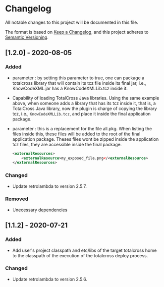 # Changelog
All notable changes to this project will be documented in this file.

The format is based on [Keep a Changelog](https://keepachangelog.com/en/1.0.0/),
and this project adheres to [Semantic Versioning](https://semver.org/spec/v2.0.0.html).


## [1.2.0] - 2020-08-05
### Added
- parameter <totalcrossLib>: by setting this parameter to true, one can package a totalcross library that will contain its tcz file inside its final jar, i.e., KnowCodeXML.jar has a KnowCodeXMLLib.tcz inside it.

- Capability of loading TotalCross Java libraries. Using the same example above, when someone adds a library that has its tcz inside it, that is, a TotalCross Java library, now the plugin is charge of copying the library tcz, i.e., `KnowCodeXMLLib.tcz`, and place it inside the final application package.

- parameter <externalResources>: this is a replacement for the file all.pkg. When listing the files inside this, these files will be added to the root of the final application package. Theses files wont be zipped inside the application tcz files, they are accessible inside the final package.
    ```xml
    <externalResources>
        <externalResource>my_exposed_file.png</<externalResource>
    </externalResources>    
    ```
### Changed
- Update retrolambda to version 2.5.7. 

### Removed

- Unecessary dependencies

## [1.1.2] - 2020-07-21
### Added
- Add user's project classpath and etc/libs of the target totalcross home to the classpath of the execution of the totalcross deploy process. 
### Changed
- Update retrolambda to version 2.5.6. 
